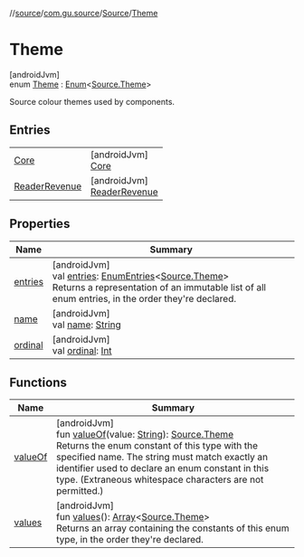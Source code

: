 //[source](../../../../index.md)/[com.gu.source](../../index.md)/[Source](../index.md)/[Theme](index.md)

# Theme

[androidJvm]\
enum [Theme](index.md) : [Enum](https://kotlinlang.org/api/latest/jvm/stdlib/kotlin/-enum/index.html)&lt;[Source.Theme](index.md)&gt; 

Source colour themes used by components.

## Entries

| | |
|---|---|
| [Core](-core/index.md) | [androidJvm]<br>[Core](-core/index.md) |
| [ReaderRevenue](-reader-revenue/index.md) | [androidJvm]<br>[ReaderRevenue](-reader-revenue/index.md) |

## Properties

| Name | Summary |
|---|---|
| [entries](entries.md) | [androidJvm]<br>val [entries](entries.md): [EnumEntries](https://kotlinlang.org/api/latest/jvm/stdlib/kotlin.enums/-enum-entries/index.html)&lt;[Source.Theme](index.md)&gt;<br>Returns a representation of an immutable list of all enum entries, in the order they're declared. |
| [name](../../../com.gu.source.components.buttons/-source-button/-icon-side/-right/index.md#-372974862%2FProperties%2F991810224) | [androidJvm]<br>val [name](../../../com.gu.source.components.buttons/-source-button/-icon-side/-right/index.md#-372974862%2FProperties%2F991810224): [String](https://kotlinlang.org/api/latest/jvm/stdlib/kotlin/-string/index.html) |
| [ordinal](../../../com.gu.source.components.buttons/-source-button/-icon-side/-right/index.md#-739389684%2FProperties%2F991810224) | [androidJvm]<br>val [ordinal](../../../com.gu.source.components.buttons/-source-button/-icon-side/-right/index.md#-739389684%2FProperties%2F991810224): [Int](https://kotlinlang.org/api/latest/jvm/stdlib/kotlin/-int/index.html) |

## Functions

| Name | Summary |
|---|---|
| [valueOf](value-of.md) | [androidJvm]<br>fun [valueOf](value-of.md)(value: [String](https://kotlinlang.org/api/latest/jvm/stdlib/kotlin/-string/index.html)): [Source.Theme](index.md)<br>Returns the enum constant of this type with the specified name. The string must match exactly an identifier used to declare an enum constant in this type. (Extraneous whitespace characters are not permitted.) |
| [values](values.md) | [androidJvm]<br>fun [values](values.md)(): [Array](https://kotlinlang.org/api/latest/jvm/stdlib/kotlin/-array/index.html)&lt;[Source.Theme](index.md)&gt;<br>Returns an array containing the constants of this enum type, in the order they're declared. |
